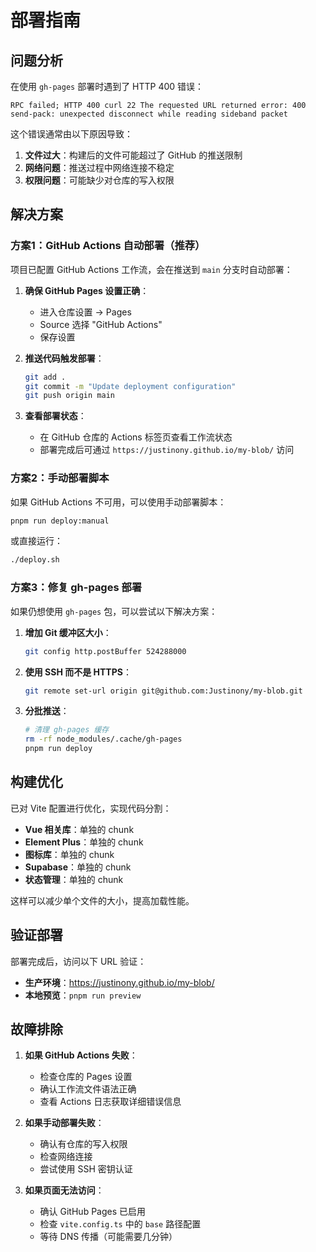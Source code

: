 # 部署指南

## 问题分析

在使用 `gh-pages` 部署时遇到了 HTTP 400 错误：
```
RPC failed; HTTP 400 curl 22 The requested URL returned error: 400
send-pack: unexpected disconnect while reading sideband packet
```

这个错误通常由以下原因导致：
1. **文件过大**：构建后的文件可能超过了 GitHub 的推送限制
2. **网络问题**：推送过程中网络连接不稳定
3. **权限问题**：可能缺少对仓库的写入权限

## 解决方案

### 方案1：GitHub Actions 自动部署（推荐）

项目已配置 GitHub Actions 工作流，会在推送到 `main` 分支时自动部署：

1. **确保 GitHub Pages 设置正确**：
   - 进入仓库设置 → Pages
   - Source 选择 "GitHub Actions"
   - 保存设置

2. **推送代码触发部署**：
   ```bash
   git add .
   git commit -m "Update deployment configuration"
   git push origin main
   ```

3. **查看部署状态**：
   - 在 GitHub 仓库的 Actions 标签页查看工作流状态
   - 部署完成后可通过 `https://justinony.github.io/my-blob/` 访问

### 方案2：手动部署脚本

如果 GitHub Actions 不可用，可以使用手动部署脚本：

```bash
pnpm run deploy:manual
```

或直接运行：
```bash
./deploy.sh
```

### 方案3：修复 gh-pages 部署

如果仍想使用 `gh-pages` 包，可以尝试以下解决方案：

1. **增加 Git 缓冲区大小**：
   ```bash
   git config http.postBuffer 524288000
   ```

2. **使用 SSH 而不是 HTTPS**：
   ```bash
   git remote set-url origin git@github.com:Justinony/my-blob.git
   ```

3. **分批推送**：
   ```bash
   # 清理 gh-pages 缓存
   rm -rf node_modules/.cache/gh-pages
   pnpm run deploy
   ```

## 构建优化

已对 Vite 配置进行优化，实现代码分割：

- **Vue 相关库**：单独的 chunk
- **Element Plus**：单独的 chunk  
- **图标库**：单独的 chunk
- **Supabase**：单独的 chunk
- **状态管理**：单独的 chunk

这样可以减少单个文件的大小，提高加载性能。

## 验证部署

部署完成后，访问以下 URL 验证：
- **生产环境**：https://justinony.github.io/my-blob/
- **本地预览**：`pnpm run preview`

## 故障排除

1. **如果 GitHub Actions 失败**：
   - 检查仓库的 Pages 设置
   - 确认工作流文件语法正确
   - 查看 Actions 日志获取详细错误信息

2. **如果手动部署失败**：
   - 确认有仓库的写入权限
   - 检查网络连接
   - 尝试使用 SSH 密钥认证

3. **如果页面无法访问**：
   - 确认 GitHub Pages 已启用
   - 检查 `vite.config.ts` 中的 `base` 路径配置
   - 等待 DNS 传播（可能需要几分钟）